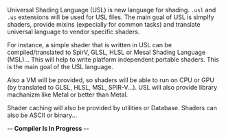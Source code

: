 Universal Shading Language (USL) is new language for shading. `.usl` and `.us` extensions will be used for USL files. 
The main goal of USL is simplfy shaders, 
provide mixins (expecially for common tasks) and translate universal language to vendor specific shaders.

For instance, a simple shader that is written in USL can be compiled/translated to SpirV, GLSL, HLSL or Mesal Shading Language (MSL)... 
This will help to write platform independent portable shaders. 
This is the main goal of the USL language.

Also a VM will be provided, so shaders will be able to run on CPU or GPU (by translated to GLSL, HLSL, MSL, SPIR-V...). USL will also provide library machanizm like Metal or better than Metal. 

Shader caching will also be provided by utilities or Database. Shaders can also be ASCII or binary...

**-- Compiler Is In Progress --**
